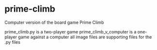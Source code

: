 # prime-climb
Computer version of the board game Prime Climb

prime_climb.py is a two-player game
prime_climb_v_computer is a one-player game against a computer
all image files are supporting files for the .py files
